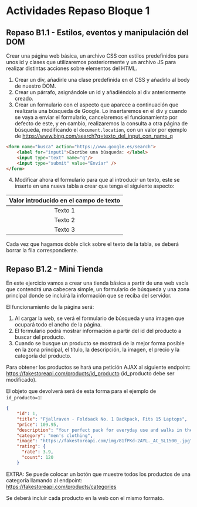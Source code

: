 # Actividades Repaso Bloque 1
## Repaso B1.1 - Estilos, eventos y manipulación del DOM
Crear una página web básica, un archivo CSS con estilos predefinidos para unos id y clases que utilizaremos posteriormente y un archivo JS para realizar distintas acciones sobre elementos del HTML.

1. Crear un div, añadirle una clase predefinida en el CSS y añadirlo al body de nuestro DOM.
2. Crear un párrafo, asignándole un id y añadiéndolo al div anteriormente creado.
3. Crear un formulario con el aspecto que aparece a continuación que realizaría una búsqueda de Google. Lo insertaremos en el div y cuando se vaya a enviar el formulario, cancelaremos el funcionamiento por defecto de este, y en cambio, realizaremos la consulta a otra página de búsqueda, modificando el `document.location`, con un valor por ejemplo de https://www.bing.com/search?q=texto_del_input_con_name_q

```html
<form name="busca" action="https://www.google.es/search">
    <label for="input1">Escribe una búsqueda: </label>
    <input type="text" name="q"/>
    <input type="submit" value="Enviar" />
</form>
```

4. Modificar ahora el formulario para que al introducir un texto, este se inserte en una nueva tabla a crear que tenga el siguiente aspecto:

| Valor introducido en el campo de texto |
| :------------------------------------: |
|                Texto 1                 |
|                Texto 2                 |
|                Texto 3                 |

Cada vez que hagamos doble click sobre el texto de la tabla, se deberá borrar la fila correspondiente.



## Repaso B1.2 - Mini Tienda

En este ejercicio vamos a crear una tienda básica a partir de una web vacía que contendrá una cabecera simple, un formulario de búsqueda y una zona principal donde se incluirá la información que se reciba del servidor.

El funcionamiento de la página será:

1. Al cargar la web, se verá el formulario de búsqueda y una imagen que ocupará todo el ancho de la página.
2. El formulario podrá mostrar información a partir del id del producto a buscar del producto.
3. Cuando se busque un producto se mostrará de la mejor forma posible en la zona principal, el título, la descripción, la imagen, el precio y la categoría del producto.

Para obtener los productos se hará una petición AJAX al siguiente endpoint: https://fakestoreapi.com/products/id_producto (id_producto debe ser modificado).

El objeto que devolverá será de esta forma para el ejemplo de `id_producto=1`:

```json
{
    "id": 1,
    "title": "Fjallraven - Foldsack No. 1 Backpack, Fits 15 Laptops",
    "price": 109.95,
    "description": "Your perfect pack for everyday use and walks in the forest. Stash your laptop (up to 15 inches) in the padded sleeve, your everyday",
    "category": "men's clothing",
    "image": "https://fakestoreapi.com/img/81fPKd-2AYL._AC_SL1500_.jpg",
    "rating": {
      "rate": 3.9,
      "count": 120
    }
```

EXTRA: Se puede colocar un botón que muestre todos los productos de una categoría llamando al endpoint: https://fakestoreapi.com/products/categories

Se deberá incluir cada producto en la web con el mismo formato.
